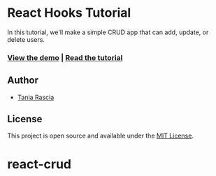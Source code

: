 # React Hooks Tutorial

In this tutorial, we'll make a simple CRUD app that can add, update, or delete users.

### [View the demo](https://taniarascia.github.io/react-hooks/) | [Read the tutorial](https://www.taniarascia.com/crud-app-in-react-with-hooks/)

## Author

- [Tania Rascia](https://www.taniarascia.com)

## License

This project is open source and available under the [MIT License](LICENSE).
# react-crud
